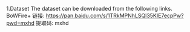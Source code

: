 1.Dataset
The dataset can be downloaded from the following links. 
BoWFire+ 链接: https://pan.baidu.com/s/1TRkMPNhLSQl35KIE7ecpPw?pwd=mxhd 提取码: mxhd 
